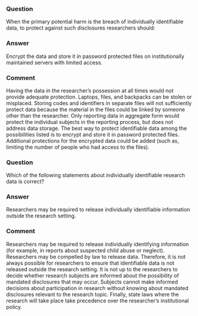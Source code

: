 ### Question

When the primary potential harm is the breach of individually identifiable data, to protect against such disclosures researchers should:

### Answer

Encrypt the data and store it in password protected files on institutionally maintained servers with limited access.

### Comment

Having the data in the researcher’s possession at all times would not provide adequate protection. Laptops, files, and backpacks can be stolen or misplaced. Storing codes and identifiers in separate files will not sufficiently protect data because the material in the files could be linked by someone other than the researcher. Only reporting data in aggregate form would protect the individual subjects in the reporting process, but does not address data storage. The best way to protect identifiable data among the possibilities listed is to encrypt and store it in password protected files. Additional protections for the encrypted data could be added (such as, limiting the number of people who had access to the files).

### Question

Which of the following statements about individually identifiable research data is correct?

### Answer

Researchers may be required to release individually identifiable information outside the research setting.

### Comment

Researchers may be required to release individually identifying information (for example, in reports about suspected child abuse or neglect). Researchers may be compelled by law to release data. Therefore, it is not always possible for researchers to ensure that identifiable data is not released outside the research setting. It is not up to the researchers to decide whether research subjects are informed about the possibility of mandated disclosures that may occur. Subjects cannot make informed decisions about participation in research without knowing about mandated disclosures relevant to the research topic. Finally, state laws where the research will take place take precedence over the researcher’s institutional policy. 
